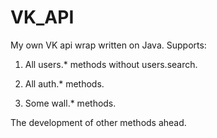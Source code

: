 VK_API
======
My own VK api wrap written on Java.
Supports:

1. All users.* methods without users.search.
 
2. All auth.* methods.
 
3. Some wall.* methods.

The development of other methods ahead.
